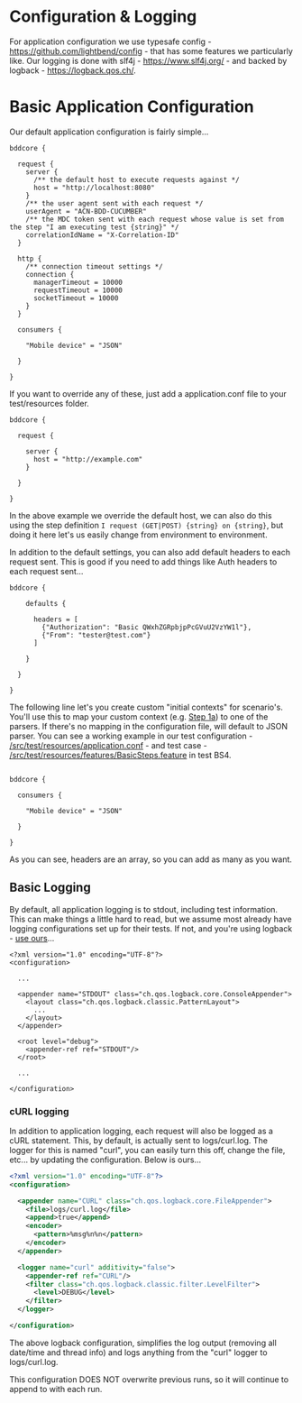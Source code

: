 # Configuration & Logging

For application configuration we use typesafe config - https://github.com/lightbend/config - that has some features we particularly like.  Our logging is done with slf4j - https://www.slf4j.org/ - and backed by logback - https://logback.qos.ch/.

# Basic Application Configuration

Our default application configuration is fairly simple...

```
bddcore {

  request {
    server {
      /** the default host to execute requests against */
      host = "http://localhost:8080"
    }
    /** the user agent sent with each request */
    userAgent = "ACN-BDD-CUCUMBER"
    /** the MDC token sent with each request whose value is set from the step "I am executing test {string}" */
    correlationIdName = "X-Correlation-ID"
  }

  http {
    /** connection timeout settings */
    connection {
      managerTimeout = 10000
      requestTimeout = 10000
      socketTimeout = 10000
    }
  }
  
  consumers {

    "Mobile device" = "JSON"

  }

}
```

If you want to override any of these, just add a application.conf file to your test/resources folder.

```
bddcore {

  request {

    server {
      host = "http://example.com"
    }

  }

}
```

In the above example we override the default host, we can also do this using the step definition `I request (GET|POST) {string} on {string}`, but doing it here let's us easily change from environment to environment.

In addition to the default settings, you can also add default headers to each request sent.  This is good if you need to add things like Auth headers to each request sent...

```
bddcore {

    defaults {

      headers = [
        {"Authorization": "Basic QWxhZGRpbjpPcGVuU2VzYW1l"},
        {"From": "tester@test.com"}
      ]

    }

  }

}
```

The following line let's you create custom "initial contexts" for scenario's.  You'll use this to map your custom context (e.g. [Step 1a](GRAMMAR.md)) to one of the parsers.  If there's no mapping in the configuration file, will default to JSON parser.  You can see a working example in our test configuration - [/src/test/resources/application.conf](/src/test/resources/application.conf) - and test case - [/src/test/resources/features/BasicSteps.feature](/src/test/resources/features/BasicSteps.feature) in test BS4.

```

bddcore {

  consumers {

    "Mobile device" = "JSON"

  }
  
}

```

As you can see, headers are an array, so you can add as many as you want.

## Basic Logging

By default, all application logging is to stdout, including test information.  This can make things a little hard to read, but we assume most already have logging configurations set up for their tests.  If not, and you're using logback - [use ours](../src/test/resources/logback.xml)...

```
<?xml version="1.0" encoding="UTF-8"?>
<configuration>

  ...

  <appender name="STDOUT" class="ch.qos.logback.core.ConsoleAppender">
    <layout class="ch.qos.logback.classic.PatternLayout">
      ...
    </layout>
  </appender>

  <root level="debug">
    <appender-ref ref="STDOUT"/>
  </root>
  
  ...

</configuration>
```

### cURL logging

In addition to application logging, each request will also be logged as a cURL statement.  This, by default, is actually sent to logs/curl.log.  The logger for this is named "curl", you can easily turn this off, change the file, etc... by updating the configuration.  Below is ours...

```xml
<?xml version="1.0" encoding="UTF-8"?>
<configuration>

  <appender name="CURL" class="ch.qos.logback.core.FileAppender">
    <file>logs/curl.log</file>
    <append>true</append>
    <encoder>
      <pattern>%msg%n%n</pattern>
    </encoder>
  </appender>

  <logger name="curl" additivity="false">
    <appender-ref ref="CURL"/>
    <filter class="ch.qos.logback.classic.filter.LevelFilter">
      <level>DEBUG</level>
    </filter>
  </logger>

</configuration>
```

The above logback configuration, simplifies the log output (removing all date/time and thread info) and logs anything from the "curl" logger to logs/curl.log.

This configuration DOES NOT overwrite previous runs, so it will continue to append to with each run.